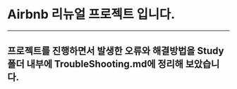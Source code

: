 # Airbnb 리뉴얼 프로젝트 입니다.

---
## 프로젝트를 진행하면서 발생한 오류와 해결방법을 Study폴더 내부에 TroubleShooting.md에 정리해 보았습니다.
